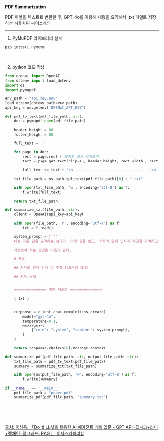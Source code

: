 <br />

**PDF Summarization**

PDF 파일을 텍스트로 변환한 후, GPT-4o를 이용해 내용을 요약해서 .txt 파일로 저장하는 자동화된 파이프라인

---

1. PyMuPDF 라이브러리 설치

```python
pip install PyMuPDF
```

<br />

2. python 코드 작성

```python
from openai import OpenAI
from dotenv import load_dotenv
import os
import pymupdf

env_path = "api_key.env"
load_dotenv(dotenv_path=env_path)
api_key = os.getenv('OPENAI_API_KEY')

def pdf_to_text(pdf_file_path: str):
    doc = pymupdf.open(pdf_file_path)

    header_height = 80
    footer_height = 80

    full_text = ''

    for page in doc:
        rect = page.rect # 페이지 크기 가져오기
        text = page.get_text(clip=(0, header_height, rect.width , rect.height - footer_height))

        full_text += text + '\n------------------------------------\n'

    txt_file_path = os.path.splitext(pdf_file_path)[0] + ".txt"

    with open(txt_file_path, 'w', encoding='utf-8') as f:
        f.write(full_text)

    return txt_file_path

def summarize_txt(file_path: str):
    client = OpenAI(api_key=api_key)

    with open(file_path, 'r', encoding='utf-8') as f:
        txt = f.read()

    system_prompt = f'''
    너는 다음 글을 요약하는 봇이다. 아래 글을 읽고, 저자의 문제 인식과 주장을 파악하고, 주요 내용을 요약하라.

    작성해야 하는 포맷은 다음과 같다.

    # 제목

    ## 저자의 문제 인식 및 주장 (15문장 이내)

    ## 저자 소개


    =============== 이하 텍스트 ===============

    { txt }
    '''

    response = client.chat.completions.create(
        model="gpt-4o",
        temperature=0.1,
        messages=[
            {"role": "system", "content": system_prompt},
        ]
    )

    return response.choices[0].message.content

def summarize_pdf(pdf_file_path: str, output_file_path: str):
    txt_file_path = pdf_to_text(pdf_file_path)
    summary = summarize_txt(txt_file_path)

    with open(output_file_path, 'w', encoding='utf-8') as f:
        f.write(summary)

if __name__ == '__main__':
    pdf_file_path = "paper.pdf"
    summarize_pdf(pdf_file_path, 'summary.txt')
```

<br />
<br />
<br />

[출처: 이성용, 「Do it! LLM을 활용한 AI 에이전트 개발 입문 - GPT API+딥시크+라마+랭체인+랭그래프+RAG」, 이지스퍼블리싱](https://www.easyspub.co.kr/20_Menu/BookView/764/PUB)

<br />
